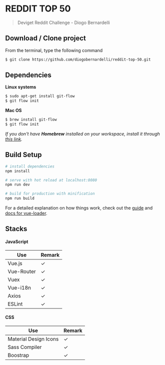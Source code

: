 # REDDIT TOP 50

> Deviget Reddit Challenge - Diogo Bernardelli

## Download / Clone project

From the terminal, type the following command
```bash
$ git clone https://github.com/diogobernardelli/reddit-top-50.git
```

## Dependencies

**Linux systems**
```bash
$ sudo apt-get install git-flow
$ git flow init
```
**Mac OS**
```bash
$ brew install git-flow
$ git flow init
```
*If you don't have **Homebrew** installed on your workspace, install it through [this link](https://brew.sh/).*

## Build Setup

``` bash
# install dependencies
npm install

# serve with hot reload at localhost:8080
npm run dev

# build for production with minification
npm run build
```

For a detailed explanation on how things work, check out the [guide](http://vuejs-templates.github.io/webpack/) and [docs for vue-loader](http://vuejs.github.io/vue-loader).

## Stacks

#### JavaScript
| Use | Remark |
| --- | --- |
| Vue.js | ✓ |
| Vue-Router | ✓ |
| Vuex | ✓ |
| Vue-i18n | ✓ |
| Axios | ✓ |
| ESLint | ✓ |

#### CSS
| Use | Remark |
| --- | --- |
| Material Design Icons | ✓ |
| Sass Compiler | ✓ |
| Boostrap | ✓ |
